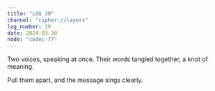 ```yaml
---
title: "LOG 19"
channel: "cipher://layers"
log_number: 19
date: 2024-03-30
node: "codec-77"
---
```


Two voices, speaking at once. Their words tangled together, a knot of meaning.  

Pull them apart, and the message sings clearly.  
